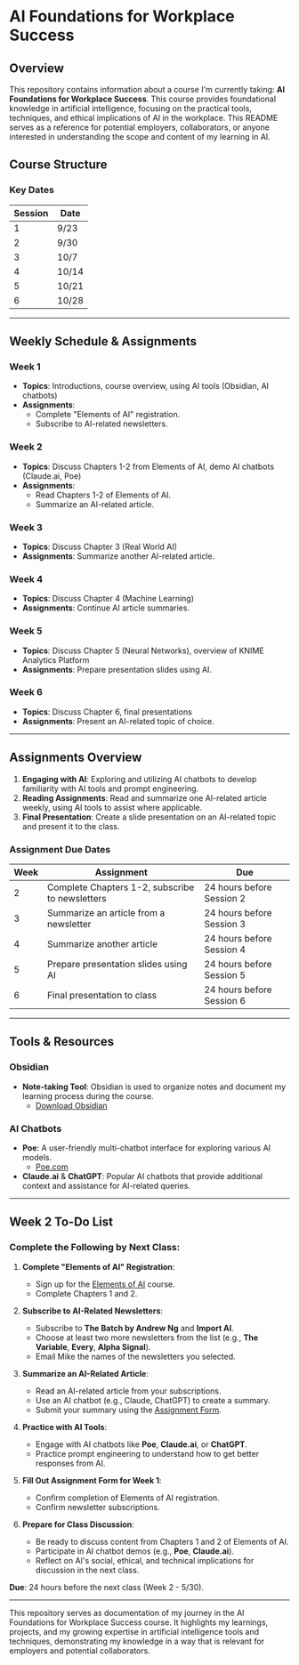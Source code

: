 # AI Foundations for Workplace Success

## Overview
This repository contains information about a course I'm currently taking: **AI Foundations for Workplace Success**. This course provides foundational knowledge in artificial intelligence, focusing on the practical tools, techniques, and ethical implications of AI in the workplace. This README serves as a reference for potential employers, collaborators, or anyone interested in understanding the scope and content of my learning in AI.

## Course Structure


### Key Dates
| **Session** | **Date**  |
|-------------|-----------|
| 1           | 9/23      |
| 2           | 9/30      |
| 3           | 10/7       |
| 4           | 10/14      |
| 5           | 10/21      |
| 6           | 10/28      |

---

## Weekly Schedule & Assignments

### Week 1
- **Topics**: Introductions, course overview, using AI tools (Obsidian, AI chatbots)
- **Assignments**:
  - Complete "Elements of AI" registration.
  - Subscribe to AI-related newsletters.

### Week 2
- **Topics**: Discuss Chapters 1-2 from Elements of AI, demo AI chatbots (Claude.ai, Poe)
- **Assignments**:
  - Read Chapters 1-2 of Elements of AI.
  - Summarize an AI-related article.

### Week 3
- **Topics**: Discuss Chapter 3 (Real World AI)
- **Assignments**: Summarize another AI-related article.

### Week 4
- **Topics**: Discuss Chapter 4 (Machine Learning)
- **Assignments**: Continue AI article summaries.

### Week 5
- **Topics**: Discuss Chapter 5 (Neural Networks), overview of KNIME Analytics Platform
- **Assignments**: Prepare presentation slides using AI.

### Week 6
- **Topics**: Discuss Chapter 6, final presentations
- **Assignments**: Present an AI-related topic of choice.

---

## Assignments Overview

1. **Engaging with AI**: Exploring and utilizing AI chatbots to develop familiarity with AI tools and prompt engineering.
2. **Reading Assignments**: Read and summarize one AI-related article weekly, using AI tools to assist where applicable.
3. **Final Presentation**: Create a slide presentation on an AI-related topic and present it to the class.

### Assignment Due Dates
| **Week** | **Assignment**                                 | **Due**                     |
|----------|-----------------------------------------------|-----------------------------|
| 2        | Complete Chapters 1-2, subscribe to newsletters | 24 hours before Session 2   |
| 3        | Summarize an article from a newsletter         | 24 hours before Session 3   |
| 4        | Summarize another article                      | 24 hours before Session 4   |
| 5        | Prepare presentation slides using AI           | 24 hours before Session 5   |
| 6        | Final presentation to class                    | 24 hours before Session 6   |

---

## Tools & Resources

### Obsidian
- **Note-taking Tool**: Obsidian is used to organize notes and document my learning process during the course.
  - [Download Obsidian](https://obsidian.md/)

### AI Chatbots
- **Poe**: A user-friendly multi-chatbot interface for exploring various AI models.
  - [Poe.com](https://poe.com/)
- **Claude.ai** & **ChatGPT**: Popular AI chatbots that provide additional context and assistance for AI-related queries.

---

## Week 2 To-Do List

### Complete the Following by Next Class:
1. **Complete "Elements of AI" Registration**:
   - Sign up for the [Elements of AI](https://www.elementsofai.com/) course.
   - Complete Chapters 1 and 2.

2. **Subscribe to AI-Related Newsletters**:
   - Subscribe to **The Batch by Andrew Ng** and **Import AI**.
   - Choose at least two more newsletters from the list (e.g., **The Variable**, **Every**, **Alpha Signal**).
   - Email Mike the names of the newsletters you selected.

3. **Summarize an AI-Related Article**:
   - Read an AI-related article from your subscriptions.
   - Use an AI chatbot (e.g., Claude, ChatGPT) to create a summary.
   - Submit your summary using the [Assignment Form](https://tinyurl.com/AI-Foundations-Assignments).

4. **Practice with AI Tools**:
   - Engage with AI chatbots like **Poe**, **Claude.ai**, or **ChatGPT**.
   - Practice prompt engineering to understand how to get better responses from AI.

5. **Fill Out Assignment Form for Week 1**:
   - Confirm completion of Elements of AI registration.
   - Confirm newsletter subscriptions.

6. **Prepare for Class Discussion**:
   - Be ready to discuss content from Chapters 1 and 2 of Elements of AI.
   - Participate in AI chatbot demos (e.g., **Poe**, **Claude.ai**).
   - Reflect on AI's social, ethical, and technical implications for discussion in the next class.

**Due**: 24 hours before the next class (Week 2 - 5/30).


---

This repository serves as documentation of my journey in the AI Foundations for Workplace Success course. It highlights my learnings, projects, and my growing expertise in artificial intelligence tools and techniques, demonstrating my knowledge in a way that is relevant for employers and potential collaborators.
